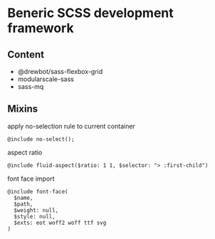# Beneric SCSS development framework

## Content

- @drewbot/sass-flexbox-grid
- modularscale-sass
- sass-mq

## Mixins

apply no-selection rule to current container

```
@include no-select();
```

aspect ratio

```
@include fluid-aspect($ratio: 1 1, $selector: "> :first-child")
```

font face import

```
@include font-face(
  $name,
  $path,
  $weight: null,
  $style: null,
  $exts: eot woff2 woff ttf svg
)
```
